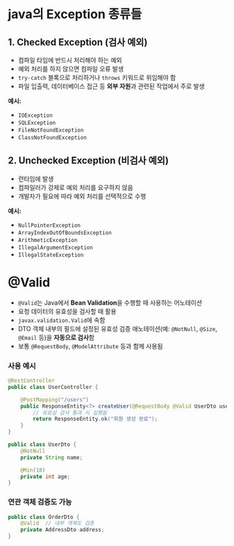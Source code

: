 # java의 Exception 종류들

## 1. **Checked Exception (검사 예외)**

- 컴파일 타임에 반드시 처리해야 하는 예외
- 예외 처리를 하지 않으면 컴파일 오류 발생
- `try-catch` 블록으로 처리하거나 `throws` 키워드로 위임해야 함
- 파일 입출력, 데이터베이스 접근 등 **외부 자원**과 관련된 작업에서 주로 발생

**예시:**

- `IOException`
- `SQLException`
- `FileNotFoundException`
- `ClassNotFoundException`

## 2. **Unchecked Exception (비검사 예외)**

- 런타임에 발생
- 컴파일러가 강제로 예외 처리를 요구하지 않음
- 개발자가 필요에 따라 예외 처리를 선택적으로 수행

**예시:**

- `NullPointerException`
- `ArrayIndexOutOfBoundsException`
- `ArithmeticException`
- `IllegalArgumentException`
- `IllegalStateException`

# @Valid

- `@Valid`는 Java에서 **Bean Validation**을 수행할 때 사용하는 어노테이션
- 요청 데이터의 유효성을 검사할 때 활용
- `javax.validation.Valid`에 속함
- DTO 객체 내부의 필드에 설정된 유효성 검증 애노테이션(예: `@NotNull`, `@Size`, `@Email` 등)을 **자동으로 검사**함
- 보통 `@RequestBody`, `@ModelAttribute` 등과 함께 사용됨

### 사용 예시

```java
@RestController
public class UserController {

    @PostMapping("/users")
    public ResponseEntity<?> createUser(@RequestBody @Valid UserDto userDto) {
        // 유효성 검사 통과 시 실행됨
        return ResponseEntity.ok("회원 생성 완료");
    }
}

```

```java
public class UserDto {
    @NotNull
    private String name;

    @Min(18)
    private int age;
}

```

### 연관 객체 검증도 가능

```java
public class OrderDto {
    @Valid  // 내부 객체도 검증
    private AddressDto address;
}
```

